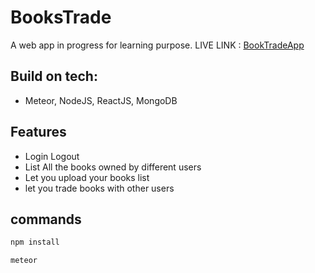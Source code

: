 # BooksTrade
A web app in progress for learning purpose.
LIVE LINK : [BookTradeApp](https://book-trade-abhishek.herokuapp.com/users)
## Build on tech:
- Meteor, NodeJS, ReactJS, MongoDB

## Features
- Login Logout
- List All the books owned by different users
- Let you upload your books list 
- let you trade books with other users

## commands
```bash
npm install
```
```bash
meteor
```

